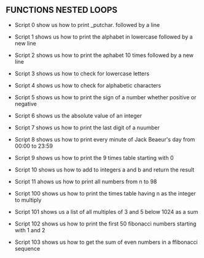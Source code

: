 ## FUNCTIONS NESTED LOOPS

* Script 0 show us how to print _putchar. followed by a line

* Script 1 shows us how to print the alphabet in lowercase followed by a new line 

* Script 2 shows us how to print the aphabet 10 times followed by a new line

* Script 3 shows us how to check for lowercase letters

* Script 4 shows us how to check for alphabetic characters

* Script 5 shows us how to print the sign of a number whether positive or negative

* Script 6 shows us the absolute value of an integer

* Script 7 shows us how to print the last digit of a nuumber

* Script 8 shows us how to print every minute of Jack Beaeur's day from 00:00 to 23:59

* Script 9 shows us how to print the 9 times table starting with 0

* Script 10 shows us how to add to integers a and b and return the result

* Script 11 ahows us how to print all numbers from n to 98

* Script 100 shows us how to print the times table having n as the integer to multiply

* Script 101 shows us a list of all multiples of 3 and 5 below 1024 as a sum

* Script 102 shows us how to print the first 50 fibonacci numbers starting with 1 and 2

* Script 103 shows us how to get the sum of even numbers in a ffibonacci sequence    
